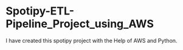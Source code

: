 # Spotipy-ETL-Pipeline_Project_using_AWS
I have created this spotipy project with the Help of AWS and Python.
